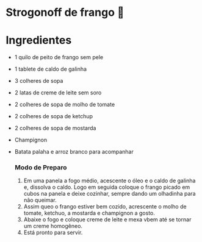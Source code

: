 # Strogonoff de frango :chicken:

# **Ingredientes** 

- 1 quilo de peito de frango sem pele

- 1 tablete de caldo de galinha

- 3 colheres de sopa

- 2 latas de creme de leite sem soro

- 2 colheres de sopa de molho de tomate 

- 2 colheres de sopa de ketchup

- 2 colheres de sopa de mostarda

- Champignon

- Batata palaha e arroz branco para acompanhar 

  ### **Modo de Preparo**

  1. Em uma panela a fogo médio, acescente o óleo e o caldo de galinha e, dissolva o caldo. Logo em seguida coloque o frango picado em cubos na panela e deixe cozinhar, sempre dando um  olhadinha para não queimar.
  2. Assim queo o frango estiver bem cozido, acrescente o molho de tomate, ketchuo, a mostarda e champignon a gosto. 
  3. Abaixe o fogo e coloque creme de leite e mexa vbem até se tornar um creme homogêneo.
  4. Está pronto para servir.